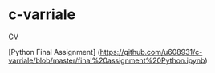 # c-varriale
[CV](https://github.com/u608931/c-varriale/blob/master/CV.md)

[Python Final Assignment] (https://github.com/u608931/c-varriale/blob/master/final%20assignment%20Python.ipynb)
